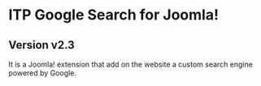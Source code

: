 ITP Google Search for Joomla!
=======================================
Version v2.3
-------------

It is a Joomla! extension that add on the website a custom search engine powered by Google.